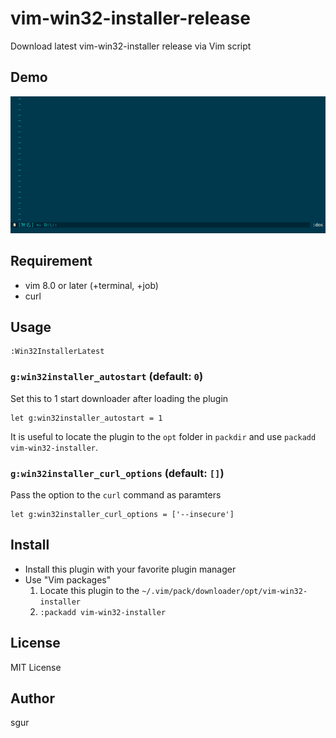 vim-win32-installer-release
===========================

Download latest vim-win32-installer release via Vim script

Demo
----

![](.github/assets/demo.gif "Demo")

Requirement
-----------

* vim 8.0 or later (+terminal, +job)
* curl

Usage
-----

```vim
:Win32InstallerLatest
```

### `g:win32installer_autostart` (default: `0`)

Set this to 1 start downloader after loading the plugin

```vim
let g:win32installer_autostart = 1
```

It is useful to locate the plugin to the `opt` folder in `packdir` and use `packadd vim-win32-installer`.

### `g:win32installer_curl_options` (default: `[]`)

Pass the option to the `curl` command as paramters

```vim
let g:win32installer_curl_options = ['--insecure']
```

Install
-------

- Install this plugin with your favorite plugin manager
- Use "Vim packages"
  1. Locate this plugin to the `~/.vim/pack/downloader/opt/vim-win32-installer`
  2. `:packadd vim-win32-installer`

License
-------

MIT License

Author
------

sgur
